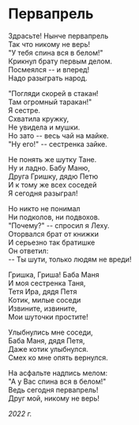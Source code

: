 # Первапрель

Здрасьте! Нынче первапрель  
Так что никому не верь!  
"У тебя спина вся в белом!"  
Крикнул брату первым делом.  
Посмеялся -- и вперед!  
Надо разыграть народ.  

"Погляди скорей в стакан!  
Там огромный таракан!"  
Я сестре.  
Схватила кружку,  
Не увидела и мушки.  
Но зато -- весь чай на майке.  
"Ну его!" -- сестренка зайке.

Не понять же шутку Тане.  
Ну и ладно. Бабу Маню,  
Друга Гришку, дядю Петю  
И к тому же всех соседей  
Я сегодня разыграл!

Но никто не понимал  
Ни подколов, ни подвохов.  
"Почему?" -- спросил я Леху.  
Оторвался брат от книжки  
И серьезно так братишке  
Он ответил:  
-- Ты шути, только людям не вреди!

Гришка, Гриша! Баба Маня  
И моя сестренка Таня,  
Тетя Ира, дядя Петя  
Котик, милые соседи  
Извините, извините,  
Мои шуточки простите!

Улыбнулись мне соседи,  
Баба Маня, дядя Петя,  
Даже котик улыбнулся.  
Смех ко мне опять вернулся.

На асфальте надпись мелом:  
"А у Вас спина вся в белом!"  
Ведь сегодня первапрель!  
Друг мой, никому не верь!  

*2022 г.*

